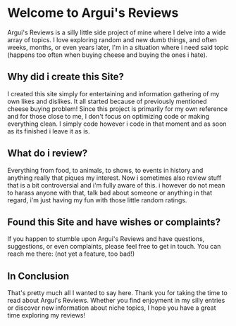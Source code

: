 # Welcome to Argui's Reviews

Argui's Reviews is a silly little side project of mine where I delve into a wide array of topics. 
I love exploring random and new dumb things, and often weeks, months, or even years later, 
I'm in a situation where i need said topic (happens too often when buying cheese and buying the ones i hate).

## Why did i create this Site?

I created this site simply for entertaining and information gathering of my own likes and dislikes. It all 
started because of previously mentioned cheese buying problem! Since this project 
is primarily for my own reference and for those close to me, I don't focus on optimizing code or 
making everything clean. I simply code however i code in that moment and as soon as its finished i leave it as is.

## What do i review?

Everything from food, to animals, to shows, to events in history and anything really that piques my interest.
Now i sometimes also review stuff that is a bit controversial and i'm fully aware of this. i  however do not mean to 
harass anyone with that, talk bad about someone or anything in that regard, i'm just having my fun with those little
random ratings.

## Found this Site and have wishes or complaints?

If you happen to stumble upon Argui's Reviews and have questions, suggestions, or even complaints, please feel 
free to get in touch. You can reach me there: (not yet a feature, too bad!)

## In Conclusion

That's pretty much all I wanted to say here. Thank you for taking the time to read about Argui's Reviews. 
Whether you find enjoyment in my silly entries or discover new information about niche topics, I hope you 
have a great time exploring my reviews!
